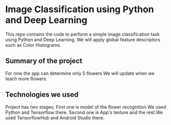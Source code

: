 # Image Classification using Python and Deep Learning

This repo contains the code to perform a simple image classification task using Python and Deep Learning. We will apply global feature descriptors such as Color Histograms.


## Summary of the project

For now the app can determine only 5 flowers.We will update when we teach more flowers.


## Technologies we used

Project has two stages;
First one is model of the flower recognition.We used Python and Tensorflow there.
Second one is App's texture and the rest.We used TensorflowHub and Android Studio there.
